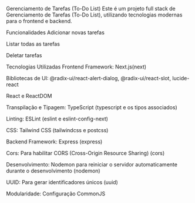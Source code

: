 Gerenciamento de Tarefas (To-Do List)
Este é um projeto full stack de Gerenciamento de Tarefas (To-Do List), utilizando tecnologias modernas para o frontend e backend.

Funcionalidades
Adicionar novas tarefas

Listar todas as tarefas

Deletar tarefas

Tecnologias Utilizadas
Frontend
Framework: Next.js(next)

Bibliotecas de UI: @radix-ui/react-alert-dialog, @radix-ui/react-slot, lucide-react

React e ReactDOM

Transpilação e Tipagem: TypeScript (typescript e os tipos associados)

Linting: ESLint (eslint e eslint-config-next)

CSS: Tailwind CSS (tailwindcss e postcss)

Backend
Framework: Express (express)

Cors: Para habilitar CORS (Cross-Origin Resource Sharing) (cors)

Desenvolvimento: Nodemon para reiniciar o servidor automaticamente durante o desenvolvimento (nodemon)

UUID: Para gerar identificadores únicos (uuid)

Modularidade: Configuração CommonJS
